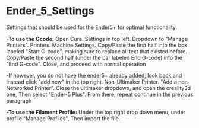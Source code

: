 # Ender_5_Settings
Settings that should be used for the Ender5+ for optimal functionality.

**-To use the Gcode:**
Open Cura. Settings in top left. Dropdown to "Manage Printers".
Printers. Machine Settings. Copy/Paste the first half into the box labeled "Start G-code", making sure to replace all text that existed before.
Copy/Paste the second half (under the bar labeled End G-code) into the "End G-code". Close, and proceed with normal operation

-If however, you do not have the ender5+ already added, look back and instead click "add new" in the top right. Non-Ultimaker Printer. "Add a non-Networked Printer".
Close the ultimaker dropdown, and open the creality3d one, Then select "Ender-5 Plus". From there, repeat continue in the previous paragraph

**-To use the Filament Profile:**
 Under the top right drop down menu, under profile "Manage Profiles", Then import the file.

